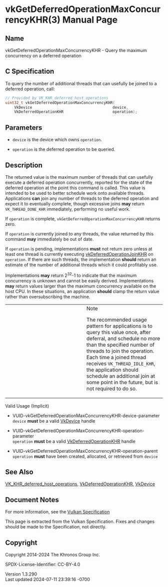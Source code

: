 # vkGetDeferredOperationMaxConcurrencyKHR(3) Manual Page

## Name

vkGetDeferredOperationMaxConcurrencyKHR - Query the maximum concurrency
on a deferred operation



## <a href="#_c_specification" class="anchor"></a>C Specification

To query the number of additional threads that can usefully be joined to
a deferred operation, call:

``` c
// Provided by VK_KHR_deferred_host_operations
uint32_t vkGetDeferredOperationMaxConcurrencyKHR(
    VkDevice                                    device,
    VkDeferredOperationKHR                      operation);
```

## <a href="#_parameters" class="anchor"></a>Parameters

- `device` is the device which owns `operation`.

- `operation` is the deferred operation to be queried.

## <a href="#_description" class="anchor"></a>Description

The returned value is the maximum number of threads that can usefully
execute a deferred operation concurrently, reported for the state of the
deferred operation at the point this command is called. This value is
intended to be used to better schedule work onto available threads.
Applications **can** join any number of threads to the deferred
operation and expect it to eventually complete, though excessive joins
**may** return `VK_THREAD_DONE_KHR` immediately, performing no useful
work.

If `operation` is complete, `vkGetDeferredOperationMaxConcurrencyKHR`
returns zero.

If `operation` is currently joined to any threads, the value returned by
this command **may** immediately be out of date.

If `operation` is pending, implementations **must** not return zero
unless at least one thread is currently executing
[vkDeferredOperationJoinKHR](https://registry.khronos.org/vulkan/specs/1.3-extensions/man/html/vkDeferredOperationJoinKHR.html) on
`operation`. If there are such threads, the implementation **should**
return an estimate of the number of additional threads which it could
profitably use.

Implementations **may** return 2<sup>32</sup>-1 to indicate that the
maximum concurrency is unknown and cannot be easily derived.
Implementations **may** return values larger than the maximum
concurrency available on the host CPU. In these situations, an
application **should** clamp the return value rather than
oversubscribing the machine.

<table>
<colgroup>
<col style="width: 50%" />
<col style="width: 50%" />
</colgroup>
<tbody>
<tr>
<td class="icon"><em></em></td>
<td class="content">Note
<p>The recommended usage pattern for applications is to query this value
once, after deferral, and schedule no more than the specified number of
threads to join the operation. Each time a joined thread receives
<code>VK_THREAD_IDLE_KHR</code>, the application should schedule an
additional join at some point in the future, but is not required to do
so.</p></td>
</tr>
</tbody>
</table>

Valid Usage (Implicit)

- <a href="#VUID-vkGetDeferredOperationMaxConcurrencyKHR-device-parameter"
  id="VUID-vkGetDeferredOperationMaxConcurrencyKHR-device-parameter"></a>
  VUID-vkGetDeferredOperationMaxConcurrencyKHR-device-parameter  
  `device` **must** be a valid [VkDevice](https://registry.khronos.org/vulkan/specs/1.3-extensions/man/html/VkDevice.html) handle

- <a
  href="#VUID-vkGetDeferredOperationMaxConcurrencyKHR-operation-parameter"
  id="VUID-vkGetDeferredOperationMaxConcurrencyKHR-operation-parameter"></a>
  VUID-vkGetDeferredOperationMaxConcurrencyKHR-operation-parameter  
  `operation` **must** be a valid
  [VkDeferredOperationKHR](https://registry.khronos.org/vulkan/specs/1.3-extensions/man/html/VkDeferredOperationKHR.html) handle

- <a href="#VUID-vkGetDeferredOperationMaxConcurrencyKHR-operation-parent"
  id="VUID-vkGetDeferredOperationMaxConcurrencyKHR-operation-parent"></a>
  VUID-vkGetDeferredOperationMaxConcurrencyKHR-operation-parent  
  `operation` **must** have been created, allocated, or retrieved from
  `device`

## <a href="#_see_also" class="anchor"></a>See Also

[VK_KHR_deferred_host_operations](https://registry.khronos.org/vulkan/specs/1.3-extensions/man/html/VK_KHR_deferred_host_operations.html),
[VkDeferredOperationKHR](https://registry.khronos.org/vulkan/specs/1.3-extensions/man/html/VkDeferredOperationKHR.html),
[VkDevice](https://registry.khronos.org/vulkan/specs/1.3-extensions/man/html/VkDevice.html)

## <a href="#_document_notes" class="anchor"></a>Document Notes

For more information, see the <a
href="https://registry.khronos.org/vulkan/specs/1.3-extensions/html/vkspec.html#vkGetDeferredOperationMaxConcurrencyKHR"
target="_blank" rel="noopener">Vulkan Specification</a>

This page is extracted from the Vulkan Specification. Fixes and changes
should be made to the Specification, not directly.

## <a href="#_copyright" class="anchor"></a>Copyright

Copyright 2014-2024 The Khronos Group Inc.

SPDX-License-Identifier: CC-BY-4.0

Version 1.3.290  
Last updated 2024-07-11 23:39:16 -0700
